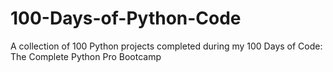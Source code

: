# 100-Days-of-Python-Code
A collection of 100 Python projects completed during my 100 Days of Code: The Complete Python Pro Bootcamp
